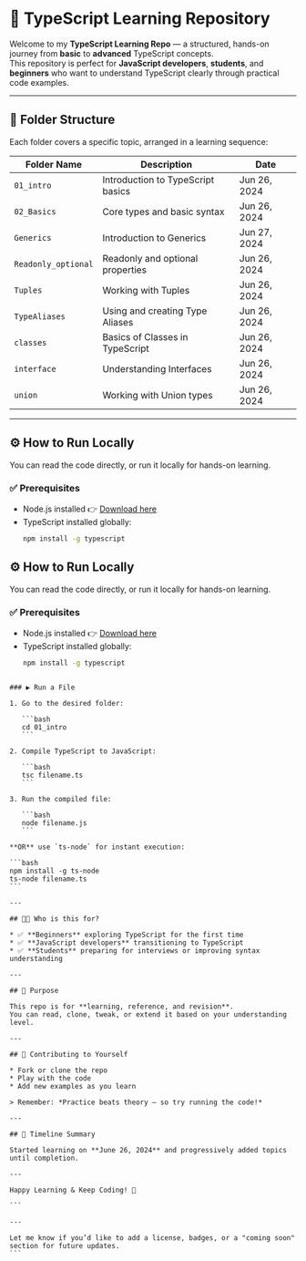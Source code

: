# 📘 TypeScript Learning Repository

Welcome to my **TypeScript Learning Repo** — a structured, hands-on journey from **basic** to **advanced** TypeScript concepts.  
This repository is perfect for **JavaScript developers**, **students**, and **beginners** who want to understand TypeScript clearly through practical code examples.

---

## 📂 Folder Structure

Each folder covers a specific topic, arranged in a learning sequence:

| Folder Name           | Description                            | Date           |
|-----------------------|----------------------------------------|----------------|
| `01_intro`            | Introduction to TypeScript basics      | Jun 26, 2024   |
| `02_Basics`           | Core types and basic syntax            | Jun 26, 2024   |
| `Generics`            | Introduction to Generics               | Jun 27, 2024   |
| `Readonly_optional`   | Readonly and optional properties       | Jun 26, 2024   |
| `Tuples`              | Working with Tuples                    | Jun 26, 2024   |
| `TypeAliases`         | Using and creating Type Aliases        | Jun 26, 2024   |
| `classes`             | Basics of Classes in TypeScript        | Jun 26, 2024   |
| `interface`           | Understanding Interfaces               | Jun 26, 2024   |
| `union`               | Working with Union types               | Jun 26, 2024   |

---

## ⚙️ How to Run Locally

You can read the code directly, or run it locally for hands-on learning.

### ✅ Prerequisites

- Node.js installed 👉 [Download here](https://nodejs.org/)
- TypeScript installed globally:
  ```bash
  npm install -g typescript

## ⚙️ How to Run Locally

You can read the code directly, or run it locally for hands-on learning.

### ✅ Prerequisites

- Node.js installed 👉 [Download here](https://nodejs.org/)
- TypeScript installed globally:
  ```bash
  npm install -g typescript
````

### ▶️ Run a File

1. Go to the desired folder:

   ```bash
   cd 01_intro
   ```

2. Compile TypeScript to JavaScript:

   ```bash
   tsc filename.ts
   ```

3. Run the compiled file:

   ```bash
   node filename.js
   ```

**OR** use `ts-node` for instant execution:

```bash
npm install -g ts-node
ts-node filename.ts
```

---

## 👨‍🏫 Who is this for?

* ✅ **Beginners** exploring TypeScript for the first time
* ✅ **JavaScript developers** transitioning to TypeScript
* ✅ **Students** preparing for interviews or improving syntax understanding

---

## 🎯 Purpose

This repo is for **learning, reference, and revision**.
You can read, clone, tweak, or extend it based on your understanding level.

---

## 🙌 Contributing to Yourself

* Fork or clone the repo
* Play with the code
* Add new examples as you learn

> Remember: *Practice beats theory — so try running the code!*

---

## 📅 Timeline Summary

Started learning on **June 26, 2024** and progressively added topics until completion.

---

Happy Learning & Keep Coding! 🚀

```

---

Let me know if you’d like to add a license, badges, or a "coming soon" section for future updates.
```
